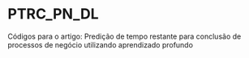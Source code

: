 # PTRC_PN_DL
Códigos para o artigo: Predição de tempo restante para conclusão de processos de negócio utilizando aprendizado profundo
